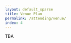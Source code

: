 ```yaml
---
layout: default_sparse
title: Venue Plan
permalink: /attending/venue/
index: 4
---
```



TBA

<!-- ## Maths and Computer Science Building at Durham University Building Plan

The Maths and Computer Science Building at Durham University is a modern building with state-of-the-art facilities. The building is located on the Science Site of Durham University, which is a short walk from the city centre. The building has a number of lecture theatres, seminar rooms, and computer labs. The building is also home to the Department of Mathematical Sciences and the Department of Computer Science.

{% include image.html post=page.path file="/assets/images/venue/venue_plan.png" format='width:100%' %} -->

